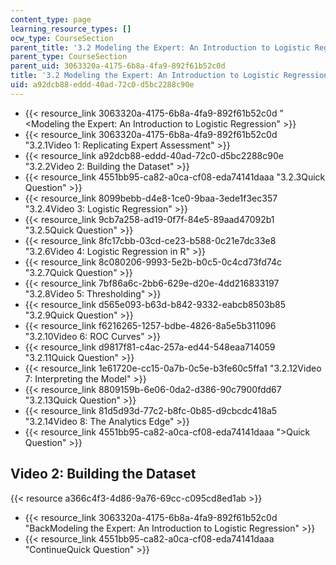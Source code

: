 ```yaml
---
content_type: page
learning_resource_types: []
ocw_type: CourseSection
parent_title: '3.2 Modeling the Expert: An Introduction to Logistic Regression'
parent_type: CourseSection
parent_uid: 3063320a-4175-6b8a-4fa9-892f61b52c0d
title: '3.2 Modeling the Expert: An Introduction to Logistic Regression'
uid: a92dcb88-eddd-40ad-72c0-d5bc2288c90e
---
```


*   {{< resource_link 3063320a-4175-6b8a-4fa9-892f61b52c0d "\<Modeling the Expert: An Introduction to Logistic Regression" >}}
*   {{< resource_link 3063320a-4175-6b8a-4fa9-892f61b52c0d "3.2.1Video 1: Replicating Expert Assessment" >}}
*   {{< resource_link a92dcb88-eddd-40ad-72c0-d5bc2288c90e "3.2.2Video 2: Building the Dataset" >}}
*   {{< resource_link 4551bb95-ca82-a0ca-cf08-eda74141daaa "3.2.3Quick Question" >}}
*   {{< resource_link 8099bebb-d4e8-1ce0-9baa-3ede1f3ec357 "3.2.4Video 3: Logistic Regression" >}}
*   {{< resource_link 9cb7a258-ad19-0f7f-84e5-89aad47092b1 "3.2.5Quick Question" >}}
*   {{< resource_link 8fc17cbb-03cd-ce23-b588-0c21e7dc33e8 "3.2.6Video 4: Logistic Regression in R" >}}
*   {{< resource_link 8c080206-9993-5e2b-b0c5-0c4cd73fd74c "3.2.7Quick Question" >}}
*   {{< resource_link 7bf86a6c-2bb6-629e-d20e-4dd216833197 "3.2.8Video 5: Thresholding" >}}
*   {{< resource_link d565e093-b63d-b842-9332-eabcb8503b85 "3.2.9Quick Question" >}}
*   {{< resource_link f6216265-1257-bdbe-4826-8a5e5b311096 "3.2.10Video 6: ROC Curves" >}}
*   {{< resource_link d9817f81-c4ac-257a-ed44-548eaa714059 "3.2.11Quick Question" >}}
*   {{< resource_link 1e61720e-cc15-0a7b-0c5e-b3fe60c5ffa1 "3.2.12Video 7: Interpreting the Model" >}}
*   {{< resource_link 8809159b-6e06-0da2-d386-90c7900fdd67 "3.2.13Quick Question" >}}
*   {{< resource_link 81d5d93d-77c2-b8fc-0b85-d9cbcdc418a5 "3.2.14Video 8: The Analytics Edge" >}}
*   {{< resource_link 4551bb95-ca82-a0ca-cf08-eda74141daaa "\>Quick Question" >}}

Video 2: Building the Dataset
-----------------------------

{{< resource a366c4f3-4d86-9a76-69cc-c095cd8ed1ab >}}

*   {{< resource_link 3063320a-4175-6b8a-4fa9-892f61b52c0d "BackModeling the Expert: An Introduction to Logistic Regression" >}}
*   {{< resource_link 4551bb95-ca82-a0ca-cf08-eda74141daaa "ContinueQuick Question" >}}